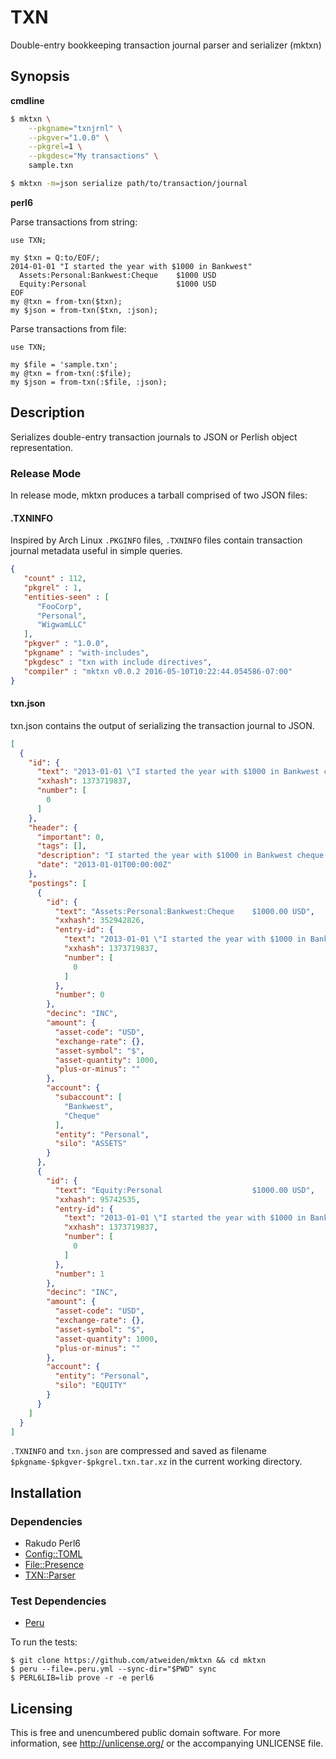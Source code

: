 # TXN

Double-entry bookkeeping transaction journal parser and serializer (mktxn)


## Synopsis

**cmdline**

```bash
$ mktxn \
    --pkgname="txnjrnl" \
    --pkgver="1.0.0" \
    --pkgrel=1 \
    --pkgdesc="My transactions" \
    sample.txn

$ mktxn -m=json serialize path/to/transaction/journal
```

**perl6**

Parse transactions from string:

```perl6
use TXN;

my $txn = Q:to/EOF/;
2014-01-01 "I started the year with $1000 in Bankwest"
  Assets:Personal:Bankwest:Cheque    $1000 USD
  Equity:Personal                    $1000 USD
EOF
my @txn = from-txn($txn);
my $json = from-txn($txn, :json);
```

Parse transactions from file:

```perl6
use TXN;

my $file = 'sample.txn';
my @txn = from-txn(:$file);
my $json = from-txn(:$file, :json);
```


## Description

Serializes double-entry transaction journals to JSON or Perlish object
representation.

### Release Mode

In release mode, mktxn produces a tarball comprised of two JSON files:

#### .TXNINFO

Inspired by Arch Linux `.PKGINFO` files, `.TXNINFO` files contain
transaction journal metadata useful in simple queries.

```json
{
   "count" : 112,
   "pkgrel" : 1,
   "entities-seen" : [
      "FooCorp",
      "Personal",
      "WigwamLLC"
   ],
   "pkgver" : "1.0.0",
   "pkgname" : "with-includes",
   "pkgdesc" : "txn with include directives",
   "compiler" : "mktxn v0.0.2 2016-05-10T10:22:44.054586-07:00"
}
```

#### txn.json

txn.json contains the output of serializing the transaction journal
to JSON.

```json
[
  {
    "id": {
      "text": "2013-01-01 \"I started the year with $1000 in Bankwest cheque account\"\n  Assets:Personal:Bankwest:Cheque    $1000.00 USD\n  Equity:Personal                    $1000.00 USD\n",
      "xxhash": 1373719837,
      "number": [
        0
      ]
    },
    "header": {
      "important": 0,
      "tags": [],
      "description": "I started the year with $1000 in Bankwest cheque account",
      "date": "2013-01-01T00:00:00Z"
    },
    "postings": [
      {
        "id": {
          "text": "Assets:Personal:Bankwest:Cheque    $1000.00 USD",
          "xxhash": 352942826,
          "entry-id": {
            "text": "2013-01-01 \"I started the year with $1000 in Bankwest cheque account\"\n  Assets:Personal:Bankwest:Cheque    $1000.00 USD\n  Equity:Personal                    $1000.00 USD\n",
            "xxhash": 1373719837,
            "number": [
              0
            ]
          },
          "number": 0
        },
        "decinc": "INC",
        "amount": {
          "asset-code": "USD",
          "exchange-rate": {},
          "asset-symbol": "$",
          "asset-quantity": 1000,
          "plus-or-minus": ""
        },
        "account": {
          "subaccount": [
            "Bankwest",
            "Cheque"
          ],
          "entity": "Personal",
          "silo": "ASSETS"
        }
      },
      {
        "id": {
          "text": "Equity:Personal                    $1000.00 USD",
          "xxhash": 95742535,
          "entry-id": {
            "text": "2013-01-01 \"I started the year with $1000 in Bankwest cheque account\"\n  Assets:Personal:Bankwest:Cheque    $1000.00 USD\n  Equity:Personal                    $1000.00 USD\n",
            "xxhash": 1373719837,
            "number": [
              0
            ]
          },
          "number": 1
        },
        "decinc": "INC",
        "amount": {
          "asset-code": "USD",
          "exchange-rate": {},
          "asset-symbol": "$",
          "asset-quantity": 1000,
          "plus-or-minus": ""
        },
        "account": {
          "entity": "Personal",
          "silo": "EQUITY"
        }
      }
    ]
  }
]
```

`.TXNINFO` and `txn.json` are compressed and saved as filename
`$pkgname-$pkgver-$pkgrel.txn.tar.xz` in the current working directory.


## Installation

### Dependencies

- Rakudo Perl6
- [Config::TOML](https://github.com/atweiden/config-toml)
- [File::Presence](https://github.com/atweiden/file-presence)
- [TXN::Parser](https://github.com/atweiden/txn-parser)

### Test Dependencies

- [Peru](https://github.com/buildinspace/peru)

To run the tests:

```
$ git clone https://github.com/atweiden/mktxn && cd mktxn
$ peru --file=.peru.yml --sync-dir="$PWD" sync
$ PERL6LIB=lib prove -r -e perl6
```


## Licensing

This is free and unencumbered public domain software. For more
information, see http://unlicense.org/ or the accompanying UNLICENSE file.
